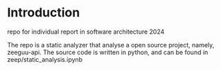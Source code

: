 # Introduction 

repo for individual report in software architecture 2024

The repo is a static analyzer that analyse a open source project, namely, zeeguu-api. 
The source code is written in python, and can be found in zeep/static_analysis.ipynb

